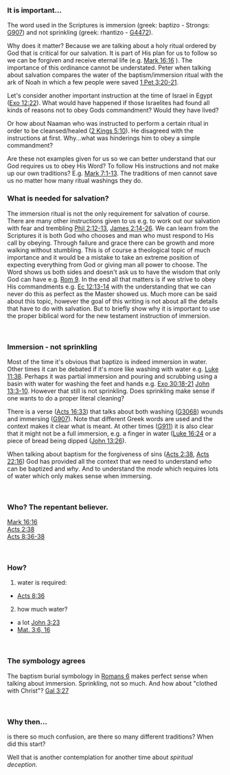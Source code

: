 ### It is important...

The word used in the Scriptures is immersion (greek: baptizo - Strongs: <a href="strongs:G907">G907</a>) and not sprinkling (greek: rhantizo - <a href="strongs:G4472">G4472</a>).
 
Why does it matter? Because we are talking about a holy ritual ordered by God that is critical for our salvation. It is part of His plan for us to follow so we can be forgiven and receive eternal life (e.g. <a href="bible:Mark 16:16">Mark 16:16</a> ).
The importance of this ordinance cannot be understated. Peter when talking about salvation compares the water of the baptism/immersion ritual with the ark of Noah in which a few people were saved <a href="bible:1 Pet 3:20-21">1 Pet 3:20-21</a>.

Let's consider another important instruction at the time of Israel in Egypt (<a href="bible:Exo 12:22">Exo 12:22</a>). What would have happened if those Israelites had found all kinds of reasons not to obey Gods commandment? Would they have lived? 

Or how about Naaman who was instructed to perform a certain ritual in order to be cleansed/healed (<a href="bible:2 Ki 5:10">2 Kings 5:10</a>). He disagreed with the instructions at first. Why...what was hinderings him to obey a simple commandment?

Are these not examples given for us so we can better understand that our God requires us to obey His Word? To follow His instructions and not make up our own traditions? E.g. <a href="bible:Mark 7:1-13">Mark 7:1-13</a>. The traditions of men cannot save us no matter how many ritual washings they do. 

### What is needed for salvation?

The immersion ritual is not the only requirement for salvation of course. There are many other instructions given to us e.g. to work out our salvation with fear and trembling <a href="bible:Phil 2:12-13">Phil 2:12-13</a>, <a href="bible:James 2:14-26">James 2:14-26</a>. We can learn from the Scriptures it is both God who chooses and man who must respond to His call by obeying. Through failure and grace there can be growth and more walking without stumbling. This is of course a theological topic of much importance and it would be a mistake to take an extreme position of expecting everything from God or giving man all power to choose. The Word shows us both sides and doesn't ask us to have the wisdom that only God can have e.g. <a href="bible:Rom 9">Rom 9</a>. In the end all that matters is if we strive to obey His commandments e.g. <a href="bible:Ec 12:13-14">Ec 12:13-14</a> with the understanding that we can never do this as perfect as the Master showed us. Much more can be said about this topic, however the goal of this writing is not about all the details that have to do with salvation. But to briefly show why it is important to use the proper biblical word for the new testament instruction of immersion.

&nbsp;

### Immersion - not sprinkling

Most of the time it's obvious that baptizo is indeed immersion in water. Other times it can be debated if it's more 
like washing with water e.g. <a href="bible:Lu 11:38">Luke 11:38</a>. Perhaps it was partial immersion and pouring and scrubbing using a basin with water for washing the feet and hands e.g. <a href="bible:Exo 30:18-21">Exo 30:18-21</a> <a href="bible:John 13:3-10">John 13:3-10</a>. However that still is not sprinkling. Does sprinkling make sense if one wants to do a proper literal cleaning?

There is a verse (<a href="bible:Acts 16:33">Acts 16:33</a>) that talks about both washing (<a href="strongs:G3068">G3068</a>) wounds and immersing (<a href="strongs:G907">G907</a>). Note that different Greek words are used and the context makes it clear what is meant. At other times (<a href="strongs:G911">G911</a>) it is also clear that it might not be a full immersion, e.g. a finger in water (<a href="bible:Luk 16:24">Luke 16:24</a> or a piece of bread being dipped (<a href="bible:John 13:26">John 13:26</a>).

When talking about baptism for the forgiveness of sins (<a href="bible:Acts 2:38">Acts 2:38</a>, <a href="bible:Acts 22:16">Acts 22:16</a>) God has provided all the context that we need to understand _who_ can be baptized and _why_. And to understand the _mode_ which requires lots of water which only makes sense when immersing.

&nbsp;

### Who? The repentant believer.
  
<a href="bible:Mark 16:16">Mark 16:16</a>  
<a href="bible:Acts 2:38">Acts 2:38</a>  
<a href="bible:Acts 8:36-38">Acts 8:36-38</a>

&nbsp;

### How?

1. water is required:
  * <a href="bible:Acts 8:36">Acts 8:36</a>

2. how much water?
  * a lot <a href="bible:John 3:23">John 3:23</a>
  * <a href="bible:Mat 3:6 Mat 3:16">Mat. 3:6, 16</a>

&nbsp;

### The symbology agrees

The baptism burial symbology in <a href="bible:Rom 6">Romans 6</a> makes perfect sense when talking about immersion. 
Sprinkling, not so much. And how about "clothed with Christ"? <a href="bible:Gal 3:27">Gal 3:27</a>

&nbsp;

### Why then...  

is there so much confusion, are there so many different traditions? When did this start?  

Well that is another contemplation for another time about _spiritual deception_.  


